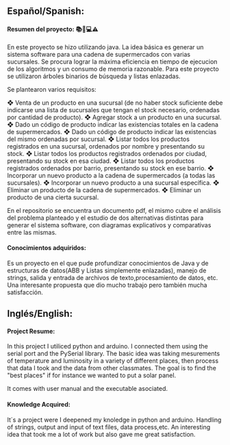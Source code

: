## Español/Spanish:

#### Resumen del proyecto: 📚🔨💻⚠️
En este proyecto se hizo utilizando java.
La idea básica es generar un sistema software para una cadena de supermercados con varias sucursales.
Se procura lograr la máxima eficiencia en tiempo de ejecucion de los algoritmos y un consumo de memoria razonable.
Para este proyecto se utilizaron árboles binarios de búsqueda y listas enlazadas.

Se plantearon varios requisitos:

❖ Venta de un producto en una sucursal (de no haber stock suficiente debe indicarse una lista de sucursales que tengan el stock   necesario, ordenadas por cantidad de producto).
❖ Agregar stock a un producto en una sucursal.
❖ Dado un código de producto indicar las existencias totales en la cadena de supermercados.
❖ Dado un código de producto indicar las existencias del mismo ordenadas por sucursal.
❖ Listar todos los productos registrados en una sucursal, ordenados por nombre y presentando su stock.
❖ Listar todos los productos registrados ordenados por ciudad, presentando su stock en esa ciudad.
❖ Listar todos los productos registrados ordenados por barrio, presentando su stock en ese barrio.
❖ Incorporar un nuevo producto a la cadena de supermercados (a todas las sucursales).
❖ Incorporar un nuevo producto a una sucursal específica.
❖ Eliminar un producto de la cadena de supermercados.
❖ Eliminar un producto de una cierta sucursal.

En el repositorio se encuentra un documento pdf, el mismo cubre el análisis del problema planteado y el estudio de dos alternativas distintas para generar el sistema software, con diagramas explicativos y comparativas entre las mismas.

#### Conocimientos adquiridos:
Es un proyecto en el que pude profundizar conocimientos de Java y de estructuras de datos(ABB y Listas simplemente enlazadas), manejo de strings, salida y entrada de archivos de texto,procesamiento de datos, etc.
Una interesante propuesta que dio mucho trabajo pero también mucha satisfacción.

## Inglés/English:

#### Project Resume:
In this project I utiliced python and arduino. I connected them using the serial port and the PySerial library.
The basic idea was taking mesurements of temperature and luminosity in a variety of different places, then process that data I took and the data from
other classmates.
The goal is to find the "best places" if for instance we wanted to put a solar panel.

It comes with user manual and the executable asociated.

#### Knowledge Acquired:
It´s a project were I deepened my knoledge in python and arduino. Handling of strings, output and input of text files, data process,etc.
An interesting idea that took me a lot of work but also gave me great satisfaction.
